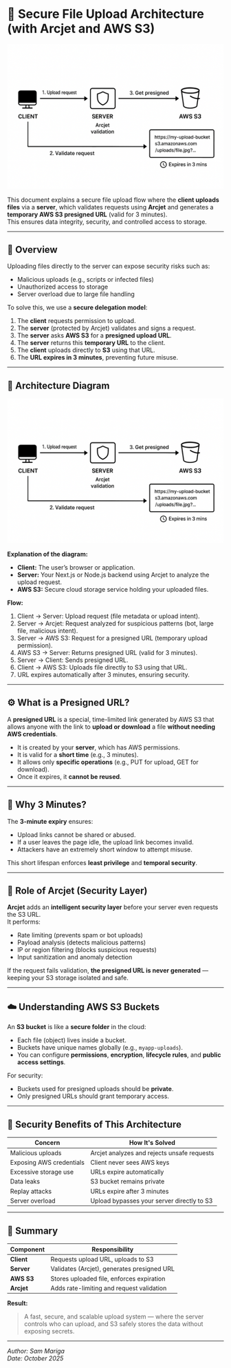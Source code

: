 # 🔐 Secure File Upload Architecture (with Arcjet and AWS S3)

![Secure File Upload Flow](./secure-upload-diagram.png)


This document explains a secure file upload flow where the **client uploads files** via a **server**, which validates requests using **Arcjet** and generates a **temporary AWS S3 presigned URL** (valid for 3 minutes).  
This ensures data integrity, security, and controlled access to storage.

---

## 🧭 Overview

Uploading files directly to the server can expose security risks such as:
- Malicious uploads (e.g., scripts or infected files)
- Unauthorized access to storage
- Server overload due to large file handling

To solve this, we use a **secure delegation model**:

1. The **client** requests permission to upload.
2. The **server** (protected by Arcjet) validates and signs a request.
3. The **server** asks **AWS S3** for a **presigned upload URL**.
4. The **server** returns this **temporary URL** to the client.
5. The **client** uploads directly to **S3** using that URL.
6. The **URL expires in 3 minutes**, preventing future misuse.

---

## 🧱 Architecture Diagram

![Secure File Upload Flow](./secure-upload-diagram.png)

**Explanation of the diagram:**
- **Client:** The user’s browser or application.
- **Server:** Your Next.js or Node.js backend using Arcjet to analyze the upload request.
- **AWS S3:** Secure cloud storage service holding your uploaded files.

**Flow:**
1. Client → Server: Upload request (file metadata or upload intent).
2. Server → Arcjet: Request analyzed for suspicious patterns (bot, large file, malicious intent).
3. Server → AWS S3: Request for a presigned URL (temporary upload permission).
4. AWS S3 → Server: Returns presigned URL (valid for 3 minutes).
5. Server → Client: Sends presigned URL.
6. Client → AWS S3: Uploads file directly to S3 using that URL.
7. URL expires automatically after 3 minutes, ensuring security.

---

## ⚙️ What is a Presigned URL?

A **presigned URL** is a special, time-limited link generated by AWS S3 that allows anyone with the link to **upload or download** a file **without needing AWS credentials**.

- It is created by your **server**, which has AWS permissions.
- It is valid for a **short time** (e.g., 3 minutes).
- It allows only **specific operations** (e.g., PUT for upload, GET for download).
- Once it expires, it **cannot be reused**.

---

## 🧠 Why 3 Minutes?

The **3-minute expiry** ensures:
- Upload links cannot be shared or abused.
- If a user leaves the page idle, the upload link becomes invalid.
- Attackers have an extremely short window to attempt misuse.

This short lifespan enforces **least privilege** and **temporal security**.

---

## 🧰 Role of Arcjet (Security Layer)

**Arcjet** adds an **intelligent security layer** before your server even requests the S3 URL.  
It performs:
- Rate limiting (prevents spam or bot uploads)
- Payload analysis (detects malicious patterns)
- IP or region filtering (blocks suspicious requests)
- Input sanitization and anomaly detection

If the request fails validation, **the presigned URL is never generated** — keeping your S3 storage isolated and safe.

---

## ☁️ Understanding AWS S3 Buckets

An **S3 bucket** is like a **secure folder** in the cloud:
- Each file (object) lives inside a bucket.
- Buckets have unique names globally (e.g., `myapp-uploads`).
- You can configure **permissions**, **encryption**, **lifecycle rules**, and **public access settings**.

For security:
- Buckets used for presigned uploads should be **private**.
- Only presigned URLs should grant temporary access.

---

## 🔐 Security Benefits of This Architecture

| Concern | How It's Solved |
|----------|-----------------|
| Malicious uploads | Arcjet analyzes and rejects unsafe requests |
| Exposing AWS credentials | Client never sees AWS keys |
| Excessive storage use | URLs expire automatically |
| Data leaks | S3 bucket remains private |
| Replay attacks | URLs expire after 3 minutes |
| Server overload | Upload bypasses your server directly to S3 |

---

## 🧩 Summary

| Component | Responsibility |
|------------|----------------|
| **Client** | Requests upload URL, uploads to S3 |
| **Server** | Validates (Arcjet), generates presigned URL |
| **AWS S3** | Stores uploaded file, enforces expiration |
| **Arcjet** | Adds rate-limiting and request validation |

**Result:**  
> A fast, secure, and scalable upload system — where the server controls who can upload, and S3 safely stores the data without exposing secrets.

---

*Author: Sam Mariga*  
*Date: October 2025*  
